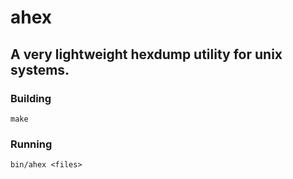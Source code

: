 # ahex
## A very lightweight hexdump utility for unix systems.

### Building
``make``

### Running
``bin/ahex <files>``
